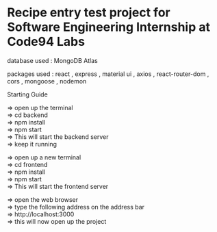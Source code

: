 # Recipe entry test project for Software Engineering Internship at Code94 Labs  

database used : MongoDB Atlas  

packages used : react , express , material ui , axios , react-router-dom , cors , mongoose , nodemon  

Starting Guide  

=> open up the terminal  
=> cd backend  
=> npm install  
=> npm start  
=> This will start the backend server  
=> keep it running

=> open up a new terminal  
=> cd frontend  
=> npm install  
=> npm start  
=> This will start the frontend server  

=> open the web browser  
=> type the following address on the address bar  
=> http://localhost:3000  
=> this will now open up the project
